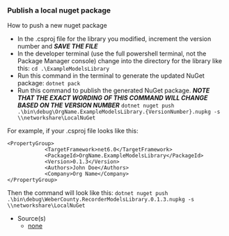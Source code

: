 ### Publish a local nuget package

How to push a new nuget package

- In the .csproj file for the library you modified, increment the version number and ***SAVE THE FILE***
- In the developer terminal (use the full powershell terminal, not the Package Manager console) change into the directory for the library like this:
  `cd .\ExampleModelsLibrary`
- Run this command in the terminal to generate the updated NuGet package:
  `dotnet pack`
- Run this command to publish the generated NuGet package. ***NOTE THAT THE EXACT WORDING OF THIS COMMAND WILL CHANGE BASED ON THE VERSION NUMBER***
  `dotnet nuget push .\bin\debug\OrgName.ExampleModelsLibrary.{VersionNumber}.nupkg -s \\networkshare\LocalNuGet`

For example, if your .csproj file looks like this:
		
```
<PropertyGroup>
			<TargetFramework>net6.0</TargetFramework>
			<PackageId>OrgName.ExampleModelsLibrary</PackageId>
			<Version>0.1.3</Version>
			<Authors>John Doe</Authors>
			<Company>Org Name</Company>
</PropertyGroup>
```

Then the command will look like this:
`dotnet nuget push .\bin\debug\WeberCounty.RecorderModelsLibrary.0.1.3.nupkg -s \\networkshare\LocalNuGet`

- Source(s)
  - [none](#)
